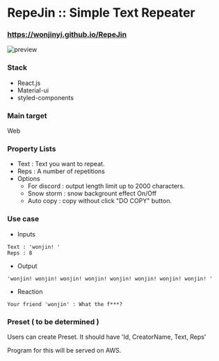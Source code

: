 # RepeJin :: Simple Text Repeater
### https://wonjinyi.github.io/RepeJin

![preview](./etc/preview/png)

### Stack
* React.js
* Material-ui
* styled-components


### Main target
Web


### Property Lists
* Text : Text you want to repeat.
* Reps : A number of repetitions
* Options
    * For discord : output length limit up to 2000 characters.
    * Snow storm : snow backgrount effect On/Off
    * Auto copy : copy without click "DO COPY" button.


### Use case
* Inputs
```
Text : 'wonjin! ' 
Reps : 8
```
* Output
```
'wonjin! wonjin! wonjin! wonjin! wonjin! wonjin! wonjin! wonjin! '
```
* Reaction
```
Your friend 'wonjin' : What the f***?
```


### Preset ( to be determined )
Users can create Preset. It should have 'Id, CreatorName, Text, Reps'

Program for this will be served on AWS.


